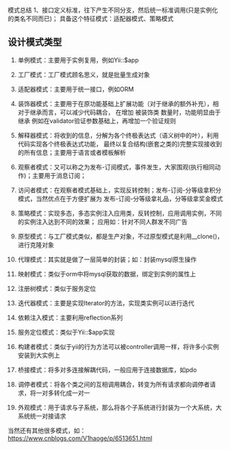 模式总结
1、接口定义标准，往下产生不同分支，然后统一标准调用(只是实例化的类名不同而已)；
具备这个特征模式：适配器模式、策略模式

## 设计模式类型
1. 单例模式：主要用于实例复用，例如Yii::$app
2. 工厂模式：工厂模式顾名思义，就是批量生成对象
3. 适配器模式：主要用于统一接口，例如ORM
4. 装饰器模式：主要用于在原功能基础上扩展功能（对于继承的额外补充），相对于继承而言，可以减少代码耦合，
            在增加 被装饰类 数量时，功能明显由于继承
            例如在validator验证参数基础上，再增加一个验证规则
5. 解释器模式：将收到的信息，分解为各个终极表达式（语义树中的叶），利用代码实现各个终极表达式功能，
           最终以复合结构(嵌套之类的)完整实现接收到的所有信息；主要用于语言或者模板解析

6. 观察者模式：又可以称之为发布-订阅模式，事件发生，大家围观(执行相同动作)；主要用于消息订阅；
7. 访问者模式：在观察者模式基础上，实现反转控制；发布-订阅-分等级拿积分模式，当然优点在于方便扩展为
    发布-订阅-分等级拿礼品，分等级拿奖金模式
8. 策略模式：实现多态，多态实例注入应用类，反转控制，应用调用实例，不同的实例注入达到不同的效果；
    应用如：针对不同人群发不同广告
9. 原型模式：与工厂模式类似，都是生产对象，不过原型模式是利用__clone()，进行克隆对象
10. 代理模式：其实就是做了一层简单的封装；如：封装mysql原生操作
11. 映射模式：类似于orm中将mysql获取的数据，绑定到实例的属性上
12. 注册树模式：类似于服务定位
13. 迭代器模式：主要是实现Iterator的方法，实现类实例可以进行迭代
14. 依赖注入模式：主要利用reflection系列
15. 服务定位模式：类似于Yii::$app实现
16. 构建者模式：类似于yii的行为方法可以被controller调用一样，将许多小实例安装到大实例上
17. 桥接模式：将多对多连接解耦代码，一般应用于连接数据库，如pdo
18. 调停者模式：将各个类之间的互相调用耦合，转变为所有请求都向调停者请求，将一对多转化成一对一
19. 外观模式：用于请求与子系统，那么将各个子系统进行封装为一个大系统，大系统统一对接请求

当然还有其他很多模式，如：<https://www.cnblogs.com/V1haoge/p/6513651.html>